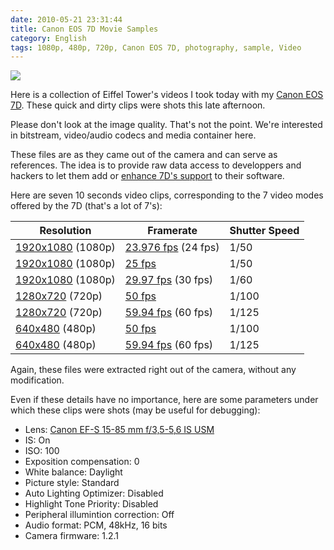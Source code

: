 ```yaml
---
date: 2010-05-21 23:31:44
title: Canon EOS 7D Movie Samples
category: English
tags: 1080p, 480p, 720p, Canon EOS 7D, photography, sample, Video
---
```


![](/uploads/2010/eiffel-tower-video-sample-preview.jpg)

Here is a collection of Eiffel Tower's videos I took today with my [Canon EOS 7D](https://amzn.com/B002NEGTTW/?tag=kevideld-20). These quick and dirty clips were shots this late afternoon.



Please don't look at the image quality. That's not the point. We're interested in bitstream, video/audio codecs and media container here.

These files are as they came out of the camera and can serve as references. The idea is to provide raw data access to developpers and hackers to let them add or [enhance 7D's support](https://www.kdenlive.org/video-editor/canon-eos-7d) to their software.

Here are seven 10 seconds video clips, corresponding to the 7 video modes offered by the 7D (that's a lot of 7's):

Resolution | Framerate | Shutter Speed
--- | --- | ---
[1920x1080](https://kevin.deldycke.com/documents/canon-eos-7d-movie-samples/1080p-23.976fps.mov) (1080p) | [23.976 fps](https://kevin.deldycke.com/documents/canon-eos-7d-movie-samples/1080p-23.976fps.mov) (24 fps) | 1/50
[1920x1080](https://kevin.deldycke.com/documents/canon-eos-7d-movie-samples/1080p-25fps.mov) (1080p) | [25 fps](https://kevin.deldycke.com/documents/canon-eos-7d-movie-samples/1080p-25fps.mov) | 1/50
[1920x1080](https://kevin.deldycke.com/documents/canon-eos-7d-movie-samples/1080p-29.97fps.mov) (1080p) | [29.97 fps](https://kevin.deldycke.com/documents/canon-eos-7d-movie-samples/1080p-29.97fps.mov) (30 fps) | 1/60
[1280x720](https://kevin.deldycke.com/documents/canon-eos-7d-movie-samples/720p-50fps.mov) (720p) | [50 fps](https://kevin.deldycke.com/documents/canon-eos-7d-movie-samples/720p-50fps.mov) | 1/100
[1280x720](https://kevin.deldycke.com/documents/canon-eos-7d-movie-samples/720p-59.94fps.mov) (720p) | [59.94 fps](https://kevin.deldycke.com/documents/canon-eos-7d-movie-samples/720p-59.94fps.mov) (60 fps) | 1/125
[640x480](https://kevin.deldycke.com/documents/canon-eos-7d-movie-samples/480p-50fps.mov) (480p) | [50 fps](https://kevin.deldycke.com/documents/canon-eos-7d-movie-samples/480p-50fps.mov) | 1/100
[640x480](https://kevin.deldycke.com/documents/canon-eos-7d-movie-samples/480p-59.94fps.mov) (480p) | [59.94 fps](https://kevin.deldycke.com/documents/canon-eos-7d-movie-samples/480p-59.94fps.mov) (60 fps) | 1/125

Again, these files were extracted right out of the camera, without any modification.

Even if these details have no importance, here are some parameters under which these clips were shots (may be useful for debugging):

  * Lens: [Canon EF-S 15-85 mm f/3,5-5,6 IS USM](https://amzn.com/B002NEGTTM/?tag=kevideld-20)
  * IS: On
  * ISO: 100
  * Exposition compensation: 0
  * White balance: Daylight
  * Picture style: Standard
  * Auto Lighting Optimizer: Disabled
  * Highlight Tone Priority: Disabled
  * Peripheral illumintion correction: Off
  * Audio format: PCM, 48kHz, 16 bits
  * Camera firmware: 1.2.1


